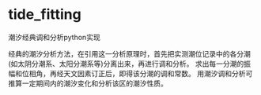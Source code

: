 # tide_fitting
潮汐经典调和分析python实现

经典的潮汐分析方法，在引用这一分析原理时，首先把实测潮位记录中的各分潮(如太阴分潮系、太阳分潮系等)分离出来，再进行调和分析。
求出每一分潮的振幅和位相角，再经天文因素订正后，即得该分潮的调和常数。
用潮汐调和分析可推算一定期间内的潮汐变化和分析该区的潮汐性质。
